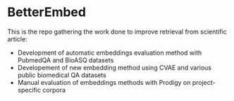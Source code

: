 # BetterEmbed

This is the repo gathering the work done to improve retrieval from scientific article:
- Development of automatic embeddings evaluation method with PubmedQA and BioASQ datasets
- Developement of new embedding method using CVAE and various public biomedical QA datasets
- Manual evaluation of embeddings methods with Prodigy on project-specific corpora
